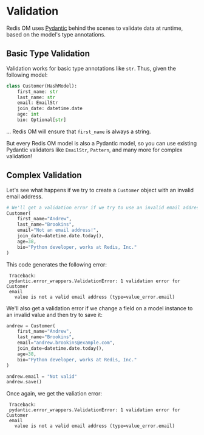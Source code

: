 # Validation

Redis OM uses [Pydantic][pydantic-url] behind the scenes to validate data at runtime, based on the model's type annotations.

## Basic Type Validation

Validation works for basic type annotations like `str`. Thus, given the following model:

```python
class Customer(HashModel):
    first_name: str
    last_name: str
    email: EmailStr
    join_date: datetime.date
    age: int
    bio: Optional[str]
```

... Redis OM will ensure that `first_name` is always a string.

But every Redis OM model is also a Pydantic model, so you can use existing Pydantic validators like `EmailStr`, `Pattern`, and many more for complex validation!

## Complex Validation

Let's see what happens if we try to create a `Customer` object with an invalid email address.

```python
# We'll get a validation error if we try to use an invalid email address!
Customer(
    first_name="Andrew",
    last_name="Brookins",
    email="Not an email address!",
    join_date=datetime.date.today(),
    age=38,
    bio="Python developer, works at Redis, Inc."
)
```

This code generates the following error:

```
 Traceback:
 pydantic.error_wrappers.ValidationError: 1 validation error for Customer
 email
   value is not a valid email address (type=value_error.email)
```

We'll also get a validation error if we change a field on a model instance to an invalid value and then try to save it:

```python
andrew = Customer(
    first_name="Andrew",
    last_name="Brookins",
    email="andrew.brookins@example.com",
    join_date=datetime.date.today(),
    age=38,
    bio="Python developer, works at Redis, Inc."
)

andrew.email = "Not valid"
andrew.save()
```

Once again, we get the valiation error:

```
 Traceback:
 pydantic.error_wrappers.ValidationError: 1 validation error for Customer
 email
   value is not a valid email address (type=value_error.email)
```

[pydantic-url]: https://github.com/samuelcolvin/pydantic

